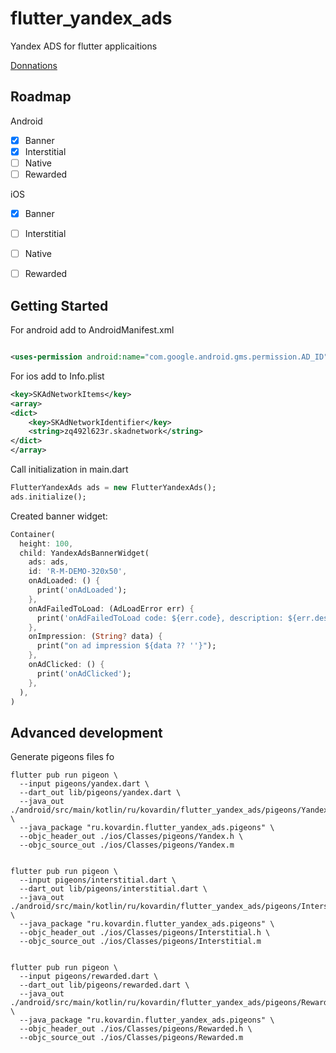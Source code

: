 # flutter_yandex_ads

Yandex ADS for flutter applicaitions

[Donnations](https://www.tinkoff.ru/cf/6xz8n4h0LzO)

## Roadmap

Android
- [x] Banner
- [x] Interstitial
- [ ] Native
- [ ] Rewarded

iOS
- [x] Banner
- [ ] Interstitial
- [ ] Native
- [ ] Rewarded


## Getting Started

For android add to AndroidManifest.xml

```xml

<uses-permission android:name="com.google.android.gms.permission.AD_ID" tools:node="remove"/>
```

For ios add to Info.plist

```xml
<key>SKAdNetworkItems</key>
<array>
<dict>
    <key>SKAdNetworkIdentifier</key>
    <string>zq492l623r.skadnetwork</string>
</dict>
</array>
```

Call initialization in main.dart

```dart
FlutterYandexAds ads = new FlutterYandexAds();
ads.initialize();
```

Created banner widget:

```dart
Container(
  height: 100,
  child: YandexAdsBannerWidget(
    ads: ads,
    id: 'R-M-DEMO-320x50',
    onAdLoaded: () {
      print('onAdLoaded');
    },
    onAdFailedToLoad: (AdLoadError err) {
      print('onAdFailedToLoad code: ${err.code}, description: ${err.description}');
    },
    onImpression: (String? data) {
      print("on ad impression ${data ?? ''}");
    },
    onAdClicked: () {
      print('onAdClicked');
    },
  ),
)
```

## Advanced development

Generate pigeons files fo

```
flutter pub run pigeon \
  --input pigeons/yandex.dart \
  --dart_out lib/pigeons/yandex.dart \
  --java_out ./android/src/main/kotlin/ru/kovardin/flutter_yandex_ads/pigeons/Yandex.java \
  --java_package "ru.kovardin.flutter_yandex_ads.pigeons" \
  --objc_header_out ./ios/Classes/pigeons/Yandex.h \
  --objc_source_out ./ios/Classes/pigeons/Yandex.m


flutter pub run pigeon \
  --input pigeons/interstitial.dart \
  --dart_out lib/pigeons/interstitial.dart \
  --java_out ./android/src/main/kotlin/ru/kovardin/flutter_yandex_ads/pigeons/Interstitial.java \
  --java_package "ru.kovardin.flutter_yandex_ads.pigeons" \
  --objc_header_out ./ios/Classes/pigeons/Interstitial.h \
  --objc_source_out ./ios/Classes/pigeons/Interstitial.m


flutter pub run pigeon \
  --input pigeons/rewarded.dart \
  --dart_out lib/pigeons/rewarded.dart \
  --java_out ./android/src/main/kotlin/ru/kovardin/flutter_yandex_ads/pigeons/Rewarded.java \
  --java_package "ru.kovardin.flutter_yandex_ads.pigeons" \
  --objc_header_out ./ios/Classes/pigeons/Rewarded.h \
  --objc_source_out ./ios/Classes/pigeons/Rewarded.m
